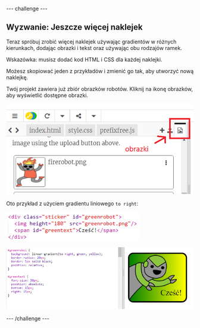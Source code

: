 \--- challenge \---

## Wyzwanie: Jeszcze więcej naklejek

Teraz spróbuj zrobić więcej naklejek używając gradientów w różnych kierunkach, dodając obrazki i tekst oraz używając obu rodzajów ramek.

Wskazówka: musisz dodać kod HTML i CSS dla każdej naklejki.

Możesz skopiować jeden z przykładów i zmienić go tak, aby utworzyć nową naklejkę.

Twój projekt zawiera już zbiór obrazków robotów. Kliknij na ikonę obrazków, aby wyświetlić dostępne obrazki.

![screenshot](images/stickers-images.png)

Oto przykład z użyciem gradientu liniowego `to right`:

![screenshot](images/stickers-green-html.png)

![screenshot](images/stickers-green-style.png)

\--- /challenge \---